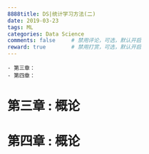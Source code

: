 ```yaml
---
8888title: DS|统计学习方法(二)
date: 2019-03-23
tags: ML
categories: Data Science
comments: false     # 禁用评论，可选，默认开启
reward: true        # 禁用打赏，可选，默认开启
---
```

```
- 第三章：
- 第四章：
```
<!-- more -->

# 第三章 : 概论
# 第四章 : 概论